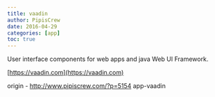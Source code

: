 ```yaml
---
title: vaadin
author: PipisCrew
date: 2016-04-29
categories: [app]
toc: true
---
```


User interface components for web apps and java Web UI Framework.

[https://vaadin.com](https://vaadin.com)

origin - http://www.pipiscrew.com/?p=5154 app-vaadin